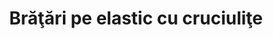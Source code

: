---
layout: post
title: "Brăţări pe elastic cu cruciuliţe"
description: "Brăţări pe elastic cu cruciuliţe."
img: "/assets/img/bratari-pe-elastic-cu-cruciulite-1.jpg"
img2: "/assets/img/bratari-pe-elastic-cu-cruciulite-2.jpg"
colors: "toate culorile"
price: "4.00 RON /buc"
vertical: true
---